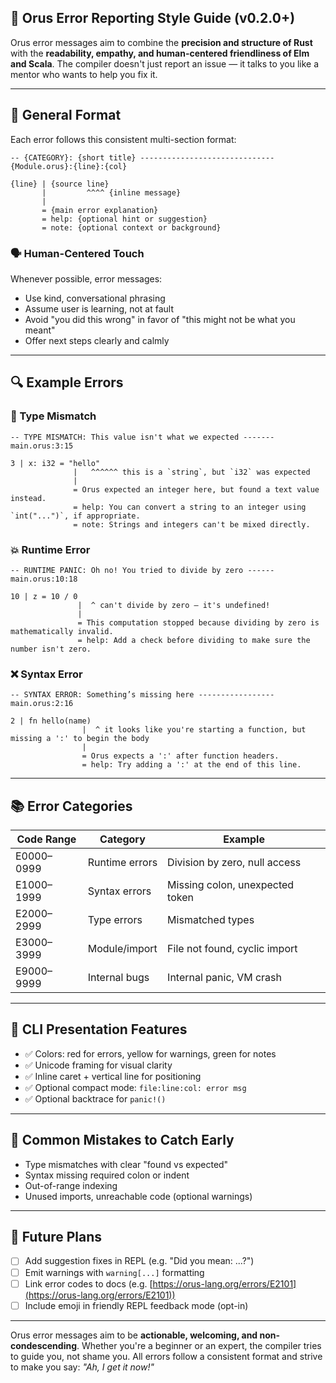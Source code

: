 ## 🎯 Orus Error Reporting Style Guide (v0.2.0+)

Orus error messages aim to combine the **precision and structure of Rust** with the **readability, empathy, and human-centered friendliness of Elm and Scala**. The compiler doesn't just report an issue — it talks to you like a mentor who wants to help you fix it.

---

## 🧱 General Format

Each error follows this consistent multi-section format:

```
-- {CATEGORY}: {short title} ------------------------------ {Module.orus}:{line}:{col}

{line} | {source line}
       |         ^^^^ {inline message}
       |
       = {main error explanation}
       = help: {optional hint or suggestion}
       = note: {optional context or background}
```

### 🗣️ Human-Centered Touch

Whenever possible, error messages:

* Use kind, conversational phrasing
* Assume user is learning, not at fault
* Avoid "you did this wrong" in favor of "this might not be what you meant"
* Offer next steps clearly and calmly

---

## 🔍 Example Errors

### 🧨 Type Mismatch

```
-- TYPE MISMATCH: This value isn't what we expected ------- main.orus:3:15

3 | x: i32 = "hello"
              |   ^^^^^^ this is a `string`, but `i32` was expected
              |
              = Orus expected an integer here, but found a text value instead.
              = help: You can convert a string to an integer using `int("...")`, if appropriate.
              = note: Strings and integers can't be mixed directly.
```

### 💥 Runtime Error

```
-- RUNTIME PANIC: Oh no! You tried to divide by zero ------ main.orus:10:18

10 | z = 10 / 0
               |  ^ can't divide by zero — it's undefined!
               |
               = This computation stopped because dividing by zero is mathematically invalid.
               = help: Add a check before dividing to make sure the number isn't zero.
```

### ❌ Syntax Error

```
-- SYNTAX ERROR: Something’s missing here ----------------- main.orus:2:16

2 | fn hello(name)
                |  ^ it looks like you're starting a function, but missing a ':' to begin the body
                |
                = Orus expects a ':' after function headers.
                = help: Try adding a ':' at the end of this line.
```

---

## 📚 Error Categories

| Code Range | Category       | Example                         |
| ---------- | -------------- | ------------------------------- |
| E0000–0999 | Runtime errors | Division by zero, null access   |
| E1000–1999 | Syntax errors  | Missing colon, unexpected token |
| E2000–2999 | Type errors    | Mismatched types                |
| E3000–3999 | Module/import  | File not found, cyclic import   |
| E9000–9999 | Internal bugs  | Internal panic, VM crash        |

---

## 🎨 CLI Presentation Features

* ✅ Colors: red for errors, yellow for warnings, green for notes
* ✅ Unicode framing for visual clarity
* ✅ Inline caret + vertical line for positioning
* ✅ Optional compact mode: `file:line:col: error msg`
* ✅ Optional backtrace for `panic!()`

---

## 📌 Common Mistakes to Catch Early

* Type mismatches with clear "found vs expected"
* Syntax missing required colon or indent
* Out-of-range indexing
* Unused imports, unreachable code (optional warnings)

---

## 📎 Future Plans

* [ ] Add suggestion fixes in REPL (e.g. "Did you mean: ...?")
* [ ] Emit warnings with `warning[...]` formatting
* [ ] Link error codes to docs (e.g. [https://orus-lang.org/errors/E2101](https://orus-lang.org/errors/E2101))
* [ ] Include emoji in friendly REPL feedback mode (opt-in)

---

Orus error messages aim to be **actionable, welcoming, and non-condescending**.
Whether you're a beginner or an expert, the compiler tries to guide you, not shame you. All errors follow a consistent format and strive to make you say: *"Ah, I get it now!"*
